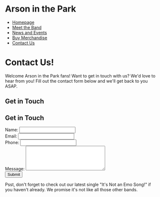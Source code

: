 # Arson in the Park
- [Homepage](index.md)
- [Meet the Band](MeetTheBand.md)
- [News and Events](NewsAndEvents.md)
- [Buy Merchandise](BuyMerchandise.md)
- [Contact Us](ContactUs.md)

# Contact Us!
Welcome Arson in the Park fans! Want to get in touch with us? We'd love to hear from you! Fill out the contact form below and we'll get back to you ASAP.
## Get in Touch


<h2>Get in Touch</h2>
<form action="#">
    <label>Name:</label>
    <input type="text" name="name" required>
    <br>
    <label>Email:</label>
    <input type="email" name="email" required>
    <br>
    <label>Phone:</label>
    <input type="tel" name="phone">
    <br>
    <label>Message:</label>
    <textarea name="message" rows="5" cols="30"></textarea>
    <br>
    <input type="submit" value="Submit">
</form>


Psst, don't forget to check out our latest single "It's Not an Emo Song!" if you haven't already. We promise it's not like all those other bands.
